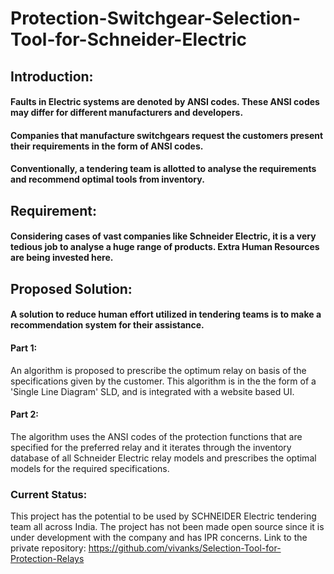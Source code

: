 # Protection-Switchgear-Selection-Tool-for-Schneider-Electric

## Introduction:
#### Faults in Electric systems are denoted by ANSI codes. These ANSI codes may differ for different manufacturers and developers.

#### Companies that manufacture switchgears request the customers present their requirements in the form of ANSI codes. 

#### Conventionally, a tendering team is allotted to analyse the requirements and recommend optimal tools from inventory. 

## Requirement:
#### Considering cases of vast companies like Schneider Electric, it is a very tedious job to analyse a huge range of products. Extra Human Resources are being invested here.


## Proposed Solution:

#### A solution to reduce human effort utilized in tendering teams is to make a recommendation system for their assistance. 

#### Part 1:
An algorithm is proposed to prescribe the optimum relay on basis of the specifications given by the customer.
This algorithm is in the the form of a 'Single Line Diagram' SLD, and is integrated with a website based UI. 

#### Part 2:
The algorithm uses the ANSI codes of the protection functions that are specified for the preferred relay and it iterates through the inventory database of all Schneider Electric relay models and prescribes the optimal models for the required specifications. 

### Current Status:
This project has the potential to be used by SCHNEIDER Electric tendering team all across India. The project has not been made open source since it is under development with the company and has IPR concerns.
Link to the private repository: https://github.com/vivanks/Selection-Tool-for-Protection-Relays
